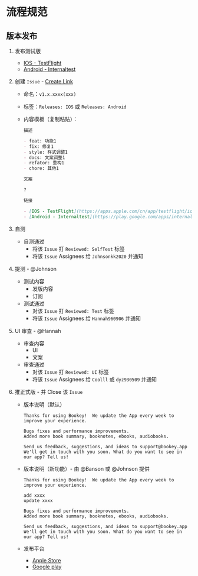 # 流程规范

## 版本发布

1. 发布测试版
   - [IOS - TestFlight](https://apps.apple.com/cn/app/testflight/id899247664)
   - [Android - Internaltest](https://play.google.com/apps/internaltest/4700196513230198982)
1. 创建 `Issue` - [Create Link](https://github.com/bookey-dev/bookey.requirement/issues/new/choose)
   - 命名：`v1.x.xxxx(xxx)`
   - 标签：`Releases: IOS` 或 `Releases: Android`
   - 内容模板（复制粘贴）：

      ```md
      描述

      - feat: 功能1
      - fix: 修复1
      - style: 样式调整1
      - docs: 文案调整1
      - refator: 重构1
      - chore: 其他1

      文案

      ?

      链接

      - [IOS - TestFlight](https://apps.apple.com/cn/app/testflight/id899247664)
      - [Android - Internaltest](https://play.google.com/apps/internaltest/4700196513230198982)
      ```

1. 自测
   - 自测通过
     - 将该 `Issue` 打 `Reviewed: SelfTest` 标签
     - 将该 `Issue` Assignees 给 `Johnsonkk2020` 并通知
1. 提测 - @Johnson
   - 测试内容
      - 发版内容
      - 订阅
   - 测试通过
      - 对该 `Issue` 打 `Reviewed: Test` 标签
      - 将该 `Issue` Assignees 给 `Hannah960906` 并通知
1. UI 审查 - @Hannah
   - 审查内容
      - UI
      - 文案
   - 审查通过
      - 对该 `Issue` 打 `Reviewed: UI` 标签
      - 将该 `Issue` Assignees 给 `Coolll` 或 `dyz930509` 并通知
1. 推正式版 - 并 Close 该 `Issue`
   - 版本说明（默认）

      ```text
      Thanks for using Bookey!  We update the App every week to improve your experience.  

      Bugs fixes and performance improvements.
      Added more book summary, booknotes, ebooks, audiobooks.

      Send us feedback, suggestions, and ideas to support@bookey.app
      We'll get in touch with you soon. What do you want to see in our app? Tell us!
      ```

   - 版本说明（新功能）- 由 @Banson 或 @Johnson 提供

      ```text
      Thanks for using Bookey!  We update the App every week to improve your experience.  

      add xxxx
      update xxxx

      Bugs fixes and performance improvements.
      Added more book summary, booknotes, ebooks, audiobooks.

      Send us feedback, suggestions, and ideas to support@bookey.app
      We'll get in touch with you soon. What do you want to see in our app? Tell us!
      ```

   - 发布平台
      - [Apple Store](https://apps.apple.com/cn/app/id1490069864)
      - [Google play](https://play.google.com/store/apps/details?id=app.bookey)
